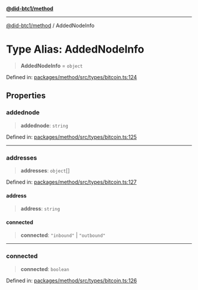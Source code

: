 [**@did-btc1/method**](../README.md)

***

[@did-btc1/method](../globals.md) / AddedNodeInfo

# Type Alias: AddedNodeInfo

> **AddedNodeInfo** = `object`

Defined in: [packages/method/src/types/bitcoin.ts:124](https://github.com/dcdpr/did-btc1-js/blob/751aedd75738c26882a2149e644ae32b9e424707/packages/method/src/types/bitcoin.ts#L124)

## Properties

### addednode

> **addednode**: `string`

Defined in: [packages/method/src/types/bitcoin.ts:125](https://github.com/dcdpr/did-btc1-js/blob/751aedd75738c26882a2149e644ae32b9e424707/packages/method/src/types/bitcoin.ts#L125)

***

### addresses

> **addresses**: `object`[]

Defined in: [packages/method/src/types/bitcoin.ts:127](https://github.com/dcdpr/did-btc1-js/blob/751aedd75738c26882a2149e644ae32b9e424707/packages/method/src/types/bitcoin.ts#L127)

#### address

> **address**: `string`

#### connected

> **connected**: `"inbound"` \| `"outbound"`

***

### connected

> **connected**: `boolean`

Defined in: [packages/method/src/types/bitcoin.ts:126](https://github.com/dcdpr/did-btc1-js/blob/751aedd75738c26882a2149e644ae32b9e424707/packages/method/src/types/bitcoin.ts#L126)
